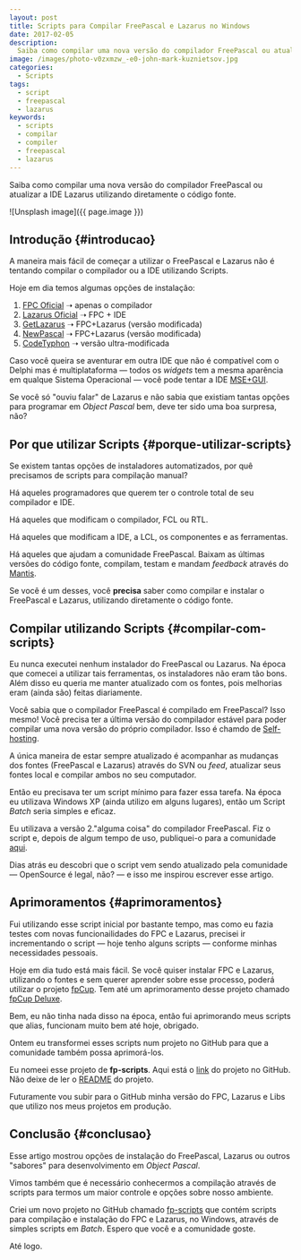 ```yaml
---
layout: post
title: Scripts para Compilar FreePascal e Lazarus no Windows
date: 2017-02-05
description:
  Saiba como compilar uma nova versão do compilador FreePascal ou atualizar a IDE Lazarus utilizando diretamente o código fonte.
image: /images/photo-v0zxmzw_-e0-john-mark-kuznietsov.jpg
categories: 
  - Scripts
tags:
  - script
  - freepascal
  - lazarus
keywords:
  - scripts
  - compilar
  - compiler
  - freepascal
  - lazarus
---
```


Saiba como compilar uma nova versão do compilador FreePascal ou atualizar a IDE Lazarus utilizando diretamente o código fonte.

<!--more-->

![Unsplash image]({{ page.image }})  

## Introdução {#introducao}

A maneira mais fácil de começar a utilizar o FreePascal e Lazarus não é tentando compilar o compilador ou a IDE utilizando Scripts.

Hoje em dia temos algumas opções de instalação:

  1. [FPC Oficial](http://freepascal.org/download.var) ➝ apenas o compilador
  2. [Lazarus Oficial](http://www.lazarus-ide.org/) ➝ FPC + IDE
  3. [GetLazarus](https://www.getlazarus.org/setup/?download) ➝ FPC+Lazarus (versão modificada)
  4. [NewPascal](http://newpascal.org/download.html) ➝ FPC+Lazarus (versão modificada)
  5. [CodeTyphon](http://www.pilotlogic.com/) ➝ versão ultra-modificada
  
Caso você queira se aventurar em outra IDE que não é compatível com o Delphi mas é multiplataforma — todos os *widgets* tem a mesma aparência em qualque Sistema Operacional — você pode tentar a IDE [MSE+GUI](http://www.msegui.com/).

Se você só "ouviu falar" de Lazarus e não sabia que existiam tantas opções para programar em *Object Pascal* bem, deve ter sido uma boa surpresa, não?

## Por que utilizar Scripts {#porque-utilizar-scripts}

Se existem tantas opções de instaladores automatizados, por quê precisamos de scripts para compilação manual?

Há aqueles programadores que querem ter o controle total de seu compilador e IDE.

Há aqueles que modificam o compilador, FCL ou RTL.

Há aqueles que modificam a IDE, a LCL, os componentes e as ferramentas.

Há aqueles que ajudam a comunidade FreePascal. Baixam as últimas versões do código fonte, compilam, testam e mandam *feedback* através do [Mantis](http://bugs.freepascal.org/main_page.php).

Se você é um desses, você **precisa** saber como compilar e instalar o FreePascal e Lazarus, utilizando diretamente o código fonte.

## Compilar utilizando Scripts {#compilar-com-scripts}

Eu nunca executei nenhum instalador do FreePascal ou Lazarus. Na época que comecei a utilizar tais ferramentas, os instaladores não eram tão bons. Além disso eu queria me manter atualizado com os fontes, pois melhorias eram (ainda são) feitas diariamente.

Você sabia que o compilador FreePascal é compilado em FreePascal? Isso mesmo! Você precisa ter a última versão do compilador estável para poder compilar uma nova versão do próprio compilador. Isso é chamdo de [Self-hosting](https://en.wikipedia.org/wiki/Self-hosting).

A única maneira de estar sempre atualizado é acompanhar as mudanças dos fontes (FreePascal e Lazarus) através do SVN ou *feed*, atualizar seus fontes local e compilar ambos no seu computador.

Então eu precisava ter um script mínimo para fazer essa tarefa. Na época eu utilizava Windows XP (ainda utilizo em alguns lugares), então um Script *Batch* seria simples e eficaz.

Eu utilizava a versão 2."alguma coisa" do compilador FreePascal. Fiz o script e, depois de algum tempo de uso, publiquei-o para a comunidade [aqui](http://wiki.freepascal.org/Installing_Lazarus#Compiling.2Finstalling_FPC_and_Lazarus_from_Sources_of_SVN_.28Win32.29).

Dias atrás eu descobri que o script vem sendo atualizado pela comunidade — OpenSource é legal, não? — e isso me inspirou escrever esse artigo.

## Aprimoramentos {#aprimoramentos}

Fui utilizando esse script inicial por bastante tempo, mas como eu fazia testes com novas funcionailidades do FPC e Lazarus, precisei ir incrementando o script — hoje tenho alguns scripts — conforme minhas necessidades pessoais.

Hoje em dia tudo está mais fácil. Se você quiser instalar FPC e Lazarus, utilizando o fontes e sem querer aprender sobre esse processo, poderá utilizar o projeto [fpCup](http://wiki.lazarus.freepascal.org/fpcup). Tem até um aprimoramento desse projeto chamado [fpCup Deluxe](https://github.com/newpascal/fpcupdeluxe). 

Bem, eu não tinha nada disso na época, então fui aprimorando meus scripts que alias, funcionam muito bem até hoje, obrigado.

Ontem eu transformei esses scripts num projeto no GitHub para que a comunidade também possa aprimorá-los.

Eu nomeei esse projeto de **fp-scripts**. 
Aqui está o [link](https://github.com/mdbs99/fp-scripts) do projeto no GitHub. Não deixe de ler o [README](https://github.com/mdbs99/fp-scripts/blob/master/README.md) do projeto.

Futuramente vou subir para o GitHub minha versão do FPC, Lazarus e Libs que utilizo nos meus projetos em produção.

## Conclusão {#conclusao}

Esse artigo mostrou opções de instalação do FreePascal, Lazarus ou outros "sabores" para desenvolvimento em *Object Pascal*.

Vimos também que é necessário conhecermos a compilação através de scripts para termos um maior controle e opções sobre nosso ambiente.

Criei um novo projeto no GitHub chamado [fp-scripts](https://github.com/mdbs99/fp-scripts) que contém scripts para compilação e instalação do FPC e Lazarus, no Windows, através de simples scripts em *Batch*. Espero que você e a comunidade goste.

Até logo.